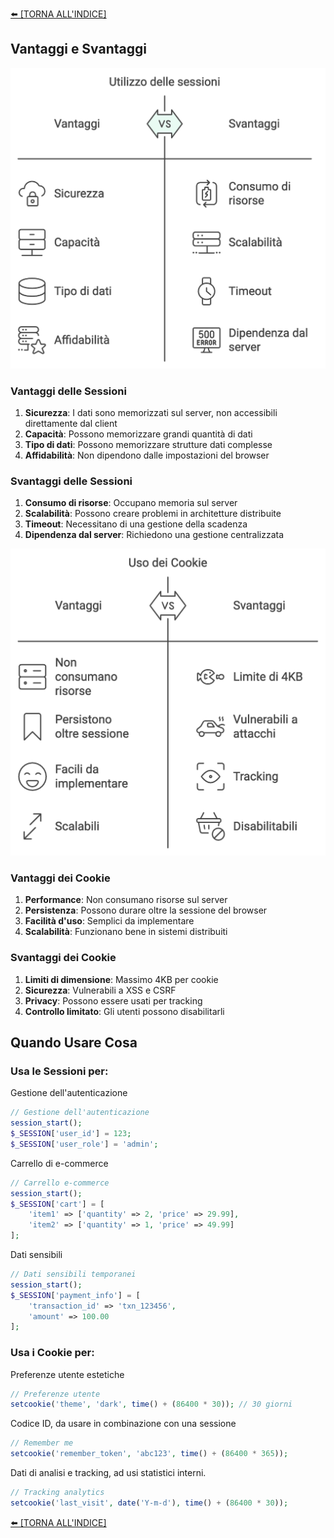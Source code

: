 [⬅️ [TORNA ALL'INDICE] ](../README.md)

## Vantaggi e Svantaggi

![alt text](sess_v_s.png)

### Vantaggi delle Sessioni
1. **Sicurezza**: I dati sono memorizzati sul server, non accessibili direttamente dal client
2. **Capacità**: Possono memorizzare grandi quantità di dati
3. **Tipo di dati**: Possono memorizzare strutture dati complesse
4. **Affidabilità**: Non dipendono dalle impostazioni del browser

### Svantaggi delle Sessioni
1. **Consumo di risorse**: Occupano memoria sul server
2. **Scalabilità**: Possono creare problemi in architetture distribuite
3. **Timeout**: Necessitano di una gestione della scadenza
4. **Dipendenza dal server**: Richiedono una gestione centralizzata

![alt text](cookies_v_s.png)

### Vantaggi dei Cookie
1. **Performance**: Non consumano risorse sul server
2. **Persistenza**: Possono durare oltre la sessione del browser
3. **Facilità d'uso**: Semplici da implementare
4. **Scalabilità**: Funzionano bene in sistemi distribuiti

### Svantaggi dei Cookie
1. **Limiti di dimensione**: Massimo 4KB per cookie
2. **Sicurezza**: Vulnerabili a XSS e CSRF
3. **Privacy**: Possono essere usati per tracking
4. **Controllo limitato**: Gli utenti possono disabilitarli

## Quando Usare Cosa

### Usa le Sessioni per:

Gestione dell'autenticazione
```php
// Gestione dell'autenticazione
session_start();
$_SESSION['user_id'] = 123;
$_SESSION['user_role'] = 'admin';
```

Carrello di e-commerce
```php
// Carrello e-commerce
session_start();
$_SESSION['cart'] = [
    'item1' => ['quantity' => 2, 'price' => 29.99],
    'item2' => ['quantity' => 1, 'price' => 49.99]
];
```

Dati sensibili
```php
// Dati sensibili temporanei
session_start();
$_SESSION['payment_info'] = [
    'transaction_id' => 'txn_123456',
    'amount' => 100.00
];
```

### Usa i Cookie per:
Preferenze utente estetiche
```php
// Preferenze utente
setcookie('theme', 'dark', time() + (86400 * 30)); // 30 giorni
```

Codice ID, da usare in combinazione con una sessione
```php
// Remember me
setcookie('remember_token', 'abc123', time() + (86400 * 365));
```

Dati di analisi e tracking, ad usi statistici interni.
```php
// Tracking analytics
setcookie('last_visit', date('Y-m-d'), time() + (86400 * 30));
```

[⬅️ [TORNA ALL'INDICE] ](../README.md)